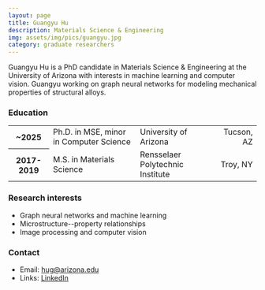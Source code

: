 ```yaml
---
layout: page
title: Guangyu Hu
description: Materials Science & Engineering
img: assets/img/pics/guangyu.jpg
category: graduate researchers
---
```


Guangyu Hu is a PhD candidate in Materials Science & Engineering at the University of Arizona with interests in machine learning and computer vision. Guangyu working on graph neural networks for modeling mechanical properties of structural alloys.

### Education

<div class="table-responsive">
    <table class="table table-sm table-borderless">
        <tr>
            <th scope="row">~2025</th>
            <td>Ph.D. in MSE, minor in Computer Science</td>
            <td>University of Arizona</td>
            <td align ="right">Tucson, AZ</td>
        </tr>
        <tr>
            <th scope="row">2017-2019</th>
            <td>M.S. in Materials Science</td>
            <td>Rensselaer Polytechnic Institute</td>
            <td align ="right">Troy, NY</td>
        </tr>
    </table>
</div>

### Research interests

- Graph neural networks and machine learning
- Microstructure--property relationships
- Image processing and computer vision

### Contact

- Email: hug@arizona.edu
- Links: [LinkedIn](https://www.linkedin.com/in/guangyu-hu-462814247/)
